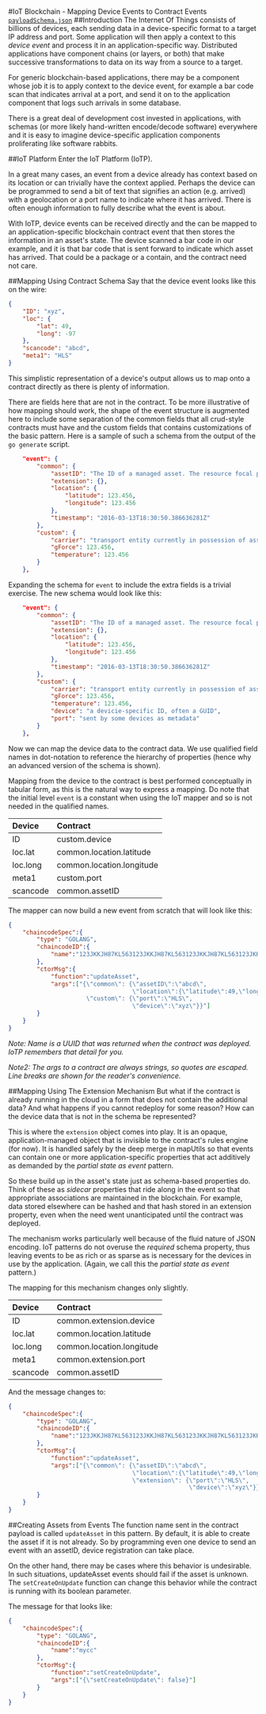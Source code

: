 #IoT Blockchain - Mapping Device Events to Contract Events  
[`payloadSchema.json`](../payloadSchema.json "the contract schema")
##Introduction
The Internet Of Things consists of billions of devices, each sending data in a device-specific format to a target IP address and port. Some application will then apply a context to this *device event* and process it in an application-specific way. Distributed applications have component chains (or layers, or both) that make successive transformations to data on its way from a source to a target.

For generic blockchain-based applications, there may be a component whose job it is to apply context to the device event, for example a bar code scan that indicates arrival at a port, and send it on to the application component that logs such arrivals in some database.

There is a great deal of development cost invested in applications, with schemas (or more likely hand-written encode/decode software) everywhere and it is easy to imagine device-specific application components proliferating like software rabbits.

##IoT Platform
Enter the IoT Platform (IoTP).

In a great many cases, an event from a device already has context based on its location or can trivially have the context applied. Perhaps the device can be programmed to send a bit of text that signifies an action (e.g. arrived) with a geolocation or a port name to indicate where it has arrived. There is often enough information to fully describe what the event is about.

With IoTP, device events can be received directly and the can be mapped to an application-specific blockchain contract event that then stores the information in an asset's state. The device scanned a bar code in our example, and it is that bar code that is sent forward to indicate which asset has arrived. That could be a package or a contain, and the contract need not care.

##Mapping Using Contract Schema
Say that the device event looks like this on the wire:

```json
{
    "ID": "xyz",
    "loc": {
        "lat": 49,
        "long": -97
    },
    "scancode": "abcd",
    "meta1": "HLS"
}
```
This simplistic representation of a device's output allows us to map onto a contract directly as there is plenty of information.

There are fields here that are not in the contract. To be more illustrative of how mapping should work, the shape of the event structure is augmented here to include some separation of the common fields that all crud-style contracts must have and the custom fields that contains customizations of the basic pattern. Here is a sample of such a schema from the output of the `go generate` script.

``` json
    "event": {
        "common": {
            "assetID": "The ID of a managed asset. The resource focal point for a smart contract.",
            "extension": {},
            "location": {
                "latitude": 123.456,
                "longitude": 123.456
            },
            "timestamp": "2016-03-13T18:30:50.386636281Z"
        },
        "custom": {
            "carrier": "transport entity currently in possession of asset",
            "gForce": 123.456,
            "temperature": 123.456
        }
    },
```
Expanding the schema for `event` to include the extra fields is a trivial exercise.
The new schema would look like this:

``` json
    "event": {
        "common": {
            "assetID": "The ID of a managed asset. The resource focal point for a smart contract.",
            "extension": {},
            "location": {
                "latitude": 123.456,
                "longitude": 123.456
            },
            "timestamp": "2016-03-13T18:30:50.386636281Z"
        },
        "custom": {
            "carrier": "transport entity currently in possession of asset",
            "gForce": 123.456,
            "temperature": 123.456,
            "device": "a devicie-specific ID, often a GUID",
            "port": "sent by some devices as metadata"
        }
    },
```
Now we can map the device data to the contract data. We use qualified field names in dot-notation to reference the hierarchy of properties (hence why an advanced version of the schema is shown).

Mapping from the device to the contract is best performed conceptually in tabular form, as this is the natural way to express a mapping. Do note that the initial level `event` is a constant when using the IoT mapper and so is not needed in the qualified names.

|Device|Contract|
|:------|:--------|
|ID|custom.device|
|loc.lat|common.location.latitude|
|loc.long|common.location.longitude|
|meta1|custom.port|
|scancode|common.assetID|

The mapper can now build a new event from scratch that will look like this:

``` json
{
    "chaincodeSpec":{
        "type": "GOLANG",
        "chaincodeID":{
            "name":"123JKKJH87KL563123JKKJH87KL563123JKKJH87KL563123JKKJH87KL563"
        },
        "ctorMsg":{
            "function":"updateAsset",
            "args":["{\"common\": {\"assetID\":\"abcd\",
                                   \"location\":{\"latitude\":49,\"longitude\":-97}}
                      \"custom\": {\"port\":\"HLS\",
                                   \"device\":\"xyz\"}}"]
        }
    }
}
```
*Note: Name is a UUID that was returned when the contract was deployed. IoTP remembers that detail for you.*

*Note2: The args to a contract are always strings, so quotes are escaped. Line breaks are shown for the reader's convenience.*

##Mapping Using The Extension Mechanism
But what if the contract is already running in the cloud in a form that does not contain the additional data? And what happens if you cannot redeploy for some reason? How can the device data that is not in the schema be represented?

This is where the `extension` object comes into play. It is an opaque, application-managed object that is invisible to the contract's rules engine (for now). It is handled safely by the deep merge in mapUtils so that events can contain one or more application-specific properties that act additively as demanded by the *partial state as event* pattern. 

So these build up in the asset's state just as schema-based properties do. Think of these as *sidecar* properties that ride along in the event so that appropriate associations are maintained in the blockchain. For example, data stored elsewhere can be hashed and that hash stored in an extension property, even when the need went unanticipated until the contract was deployed. 

The mechanism works particularly well because of the fluid nature of JSON encoding. IoT patterns do not overuse the *required* schema property, thus leaving events to be as rich or as sparse as is necessary for the devices in use by the application. (Again, we call this the *partial state as event* pattern.)

The mapping for this mechanism changes only slightly.

|Device|Contract|
|:------|:--------|
|ID|common.extension.device|
|loc.lat|common.location.latitude|
|loc.long|common.location.longitude|
|meta1|common.extension.port|
|scancode|common.assetID|

And the message changes to:

``` json
{
    "chaincodeSpec":{
        "type": "GOLANG",
        "chaincodeID":{
            "name":"123JKKJH87KL563123JKKJH87KL563123JKKJH87KL563123JKKJH87KL563"
        },
        "ctorMsg":{
            "function":"updateAsset",
            "args":["{\"common\": {\"assetID\":\"abcd\",
                                   \"location\":{\"latitude\":49,\"longitude\":-97},
                                   \"extension\": {\"port\":\"HLS\",
                                                   \"device\":\"xyz\"}}"]
        }
    }
}
```
##Creating Assets from Events
The function name sent in the contract payload is called `updateAsset` in this pattern. By default, it is able to create the asset if it is not already. So by programming even one device to send an event with an assetID, device registration can take place.

On the other hand, there may be cases where this behavior is undesirable. In such situations, updateAsset events should fail if the asset is unknown. The `setCreateOnUpdate` function can change this behavior while the contract is running with its boolean parameter.

The message for that looks like:

``` json
{
    "chaincodeSpec":{
        "type": "GOLANG",
        "chaincodeID":{
            "name":"mycc"
        },
        "ctorMsg":{
            "function":"setCreateOnUpdate",
            "args":["{\"setCreateOnUpdate\": false}"]
        }
    }
}
```